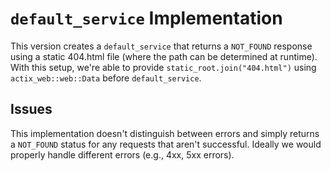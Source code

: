 # `default_service` Implementation

This version creates a `default_service` that returns a `NOT_FOUND` response using a static 404.html file (where the path can be determined at runtime).  With this setup, we're able to provide `static_root.join("404.html")` using `actix_web::web::Data` before `default_service`.


## Issues

This implementation doesn't distinguish between errors and simply returns a `NOT_FOUND` status for any requests that aren't successful.  Ideally we would properly handle different errors (e.g., 4xx, 5xx errors).
